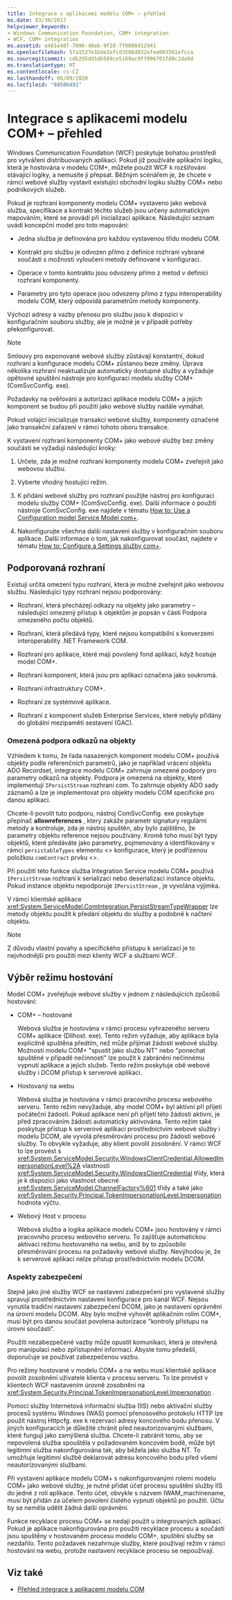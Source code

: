 ```yaml
---
title: Integrace s aplikacemi modelu COM+ – přehled
ms.date: 03/30/2017
helpviewer_keywords:
- Windows Communication Foundation, COM+ integration
- WCF, COM+ integration
ms.assetid: e481e48f-7096-40eb-9f20-7f0098412941
ms.openlocfilehash: 57a1537e1bde1efcd3586d032efee063561efcca
ms.sourcegitcommit: cdb295dd1db589ce5169ac9ff096f01fd0c2da9d
ms.translationtype: MT
ms.contentlocale: cs-CZ
ms.lasthandoff: 06/09/2020
ms.locfileid: "84586491"
---
```

# <a name="integrating-with-com-applications-overview"></a>Integrace s aplikacemi modelu COM+ – přehled
Windows Communication Foundation (WCF) poskytuje bohatou prostředí pro vytváření distribuovaných aplikací. Pokud již používáte aplikační logiku, která je hostována v modelu COM+, můžete použít WCF k rozšiřování stávající logiky, a nemusíte ji přepsat. Běžným scénářem je, že chcete v rámci webové služby vystavit existující obchodní logiku služby COM+ nebo podnikových služeb.  
  
 Pokud je rozhraní komponenty modelu COM+ vystaveno jako webová služba, specifikace a kontrakt těchto služeb jsou určeny automatickým mapováním, které se provádí při inicializaci aplikace. Následující seznam uvádí koncepční model pro toto mapování:  
  
- Jedna služba je definována pro každou vystavenou třídu modelu COM.  
  
- Kontrakt pro službu je odvozen přímo z definice rozhraní vybrané součásti s možností vyloučení metody definované v konfiguraci.  
  
- Operace v tomto kontraktu jsou odvozeny přímo z metod v definici rozhraní komponenty.  
  
- Parametry pro tyto operace jsou odvozeny přímo z typu interoperability modelu COM, který odpovídá parametrům metody komponenty.  
  
 Výchozí adresy a vazby přenosu pro službu jsou k dispozici v konfiguračním souboru služby, ale je možné je v případě potřeby překonfigurovat.  
  
> [!NOTE]
> Smlouvy pro exponované webové služby zůstávají konstantní, dokud rozhraní a konfigurace modelu COM+ zůstanou beze změny. Úprava několika rozhraní neaktualizuje automaticky dostupné služby a vyžaduje opětovné spuštění nástroje pro konfiguraci modelu služby COM+ (ComSvcConfig. exe).  
  
 Požadavky na ověřování a autorizaci aplikace modelu COM+ a jejích komponent se budou při použití jako webové služby nadále vymáhat.  
  
 Pokud volající inicializuje transakci webové služby, komponenty označené jako transakční zařazení v rámci tohoto oboru transakce.  
  
 K vystavení rozhraní komponenty COM+ jako webové služby bez změny součásti se vyžadují následující kroky:  
  
1. Určete, zda je možné rozhraní komponenty modelu COM+ zveřejnit jako webovou službu.  
  
2. Vyberte vhodný hostující režim.  
  
3. K přidání webové služby pro rozhraní použijte nástroj pro konfiguraci modelu služby COM+ (ComSvcConfig. exe). Další informace o použití nástroje ComSvcConfig. exe najdete v tématu [How to: Use a Configuration model Service Model com+](how-to-use-the-com-service-model-configuration-tool.md).  
  
4. Nakonfigurujte všechna další nastavení služby v konfiguračním souboru aplikace. Další informace o tom, jak nakonfigurovat součást, najdete v tématu [How to: Configure a Settings služby com+](how-to-configure-com-service-settings.md).  
  
## <a name="supported-interfaces"></a>Podporovaná rozhraní  
 Existují určitá omezení typu rozhraní, která je možné zveřejnit jako webovou službu. Následující typy rozhraní nejsou podporovány:  
  
- Rozhraní, která přecházejí odkazy na objekty jako parametry – následující omezený přístup k objektům je popsán v části Podpora omezeného počtu objektů.  
  
- Rozhraní, která předává typy, které nejsou kompatibilní s konverzemi interoperability .NET Framework COM.  
  
- Rozhraní pro aplikace, které mají povolený fond aplikací, když hostuje model COM+.  
  
- Rozhraní komponent, která jsou pro aplikaci označena jako soukromá.  
  
- Rozhraní infrastruktury COM+.  
  
- Rozhraní ze systémové aplikace.  
  
- Rozhraní z komponent služeb Enterprise Services, které nebyly přidány do globální mezipaměti sestavení (GAC).  
  
### <a name="limited-object-reference-support"></a>Omezená podpora odkazů na objekty  
 Vzhledem k tomu, že řada nasazených komponent modelu COM+ používá objekty podle referenčních parametrů, jako je například vrácení objektu ADO Recordset, integrace modelu COM+ zahrnuje omezené podpory pro parametry odkazů na objekty. Podpora je omezená na objekty, které implementují `IPersistStream` rozhraní com. To zahrnuje objekty ADO sady záznamů a lze je implementovat pro objekty modelu COM specifické pro danou aplikaci.  
  
 Chcete-li povolit tuto podporu, nástroj ComSvcConfig. exe poskytuje přepínač **allowreferences** , který zakáže parametr signatury regulární metody a kontroluje, zda je nástroj spuštěn, aby bylo zajištěno, že parametry objektu reference nejsou používány. Kromě toho musí být typy objektů, které předáváte jako parametry, pojmenovány a identifikovány v rámci `persistableTypes` elementu <> konfigurace, který je podřízenou položkou `comContract` prvku <>.  
  
 Při použití této funkce služba Integration Service modelu COM+ používá `IPersistStream` rozhraní k serializaci nebo deserializaci instance objektu. Pokud instance objektu nepodporuje `IPersistStream` , je vyvolána výjimka.  
  
 V rámci klientské aplikace <xref:System.ServiceModel.ComIntegration.PersistStreamTypeWrapper> lze metody objektu použít k předání objektu do služby a podobně k načtení objektu.  
  
> [!NOTE]
> Z důvodu vlastní povahy a specifického přístupu k serializaci je to nejvhodnější pro použití mezi klienty WCF a službami WCF.  
  
## <a name="selecting-the-hosting-mode"></a>Výběr režimu hostování  
 Model COM+ zveřejňuje webové služby v jednom z následujících způsobů hostování:  
  
- COM+ – hostované  
  
     Webová služba je hostována v rámci procesu vyhrazeného serveru COM+ aplikace (Dllhost. exe). Tento režim vyžaduje, aby aplikace byla explicitně spuštěna předtím, než může přijímat žádosti webové služby. Možnosti modelu COM+ "spustit jako službu NT" nebo "ponechat spuštěné v případě nečinnosti" lze použít k zabránění nečinnému vypnutí aplikace a jejích služeb. Tento režim poskytuje obě webové služby i DCOM přístup k serverové aplikaci.  
  
- Hostovaný na webu  
  
     Webová služba je hostována v rámci pracovního procesu webového serveru. Tento režim nevyžaduje, aby model COM+ byl aktivní při přijetí počáteční žádosti. Pokud aplikace není při přijetí této žádosti aktivní, je před zpracováním žádosti automaticky aktivována. Tento režim také poskytuje přístup k serverové aplikaci prostřednictvím webové služby i modelu DCOM, ale vyvolá přesměrování procesu pro žádosti webové služby. To obvykle vyžaduje, aby klient povolil zosobnění. V rámci WCF to lze provést s <xref:System.ServiceModel.Security.WindowsClientCredential.AllowedImpersonationLevel%2A> vlastností <xref:System.ServiceModel.Security.WindowsClientCredential> třídy, která je k dispozici jako vlastnost obecné <xref:System.ServiceModel.ChannelFactory%601> třídy a také jako <xref:System.Security.Principal.TokenImpersonationLevel.Impersonation> hodnota výčtu.  
  
- Webový Host v procesu  
  
     Webová služba a logika aplikace modelu COM+ jsou hostovány v rámci pracovního procesu webového serveru. To zajišťuje automatickou aktivaci režimu hostovaného na webu, aniž by to způsobilo přesměrování procesu na požadavky webové služby. Nevýhodou je, že k serverové aplikaci nelze přistup prostřednictvím modelu DCOM.  
  
### <a name="security-considerations"></a>Aspekty zabezpečení  
 Stejně jako jiné služby WCF se nastavení zabezpečení pro vystavené služby spravují prostřednictvím nastavení konfigurace pro kanál WCF. Nejsou vynutila tradiční nastavení zabezpečení DCOM, jako je nastavení oprávnění na úrovni modelu DCOM. Aby bylo možné vyhovět aplikačním rolím COM+, musí být pro danou součást povolena autorizace "kontroly přístupu na úrovni součásti".  
  
 Použití nezabezpečené vazby může opustit komunikaci, která je otevřená pro manipulaci nebo zpřístupnění informací. Abyste tomu předešli, doporučuje se používat zabezpečenou vazbu.  
  
 Pro režimy hostované v modelu COM+ a na webu musí klientské aplikace povolit zosobnění uživatele klienta v procesu serveru. To lze provést v klientech WCF nastavením úrovně zosobnění na <xref:System.Security.Principal.TokenImpersonationLevel.Impersonation> .  
  
 Pomocí služby Internetová informační služba (IIS) nebo aktivační služby procesů systému Windows (WAS) pomocí přenosového protokolu HTTP lze použít nástroj Httpcfg. exe k rezervaci adresy koncového bodu přenosu. V jiných konfiguracích je důležité chránit před neautorizovanými službami, které fungují jako zamýšlená služba. Chcete-li zabránit tomu, aby se nepovolená služba spouštěla v požadovaném koncovém bodě, může být legitimní služba nakonfigurována tak, aby běžela jako služba NT. To umožňuje legitimní službě deklarovat adresu koncového bodu před všemi neautorizovanými službami.  
  
 Při vystavení aplikace modelu COM+ s nakonfigurovanými rolemi modelu COM+ jako webové služby, je nutné přidat účet procesu spuštění služby IIS do jedné z rolí aplikace. Tento účet, obvykle s názvem IWAM_machinename, musí být přidán za účelem povolení čistého vypnutí objektů po použití. Účtu by se neměla udělit žádná další oprávnění.  
  
 Funkce recyklace procesu COM+ se nedají použít u integrovaných aplikací. Pokud je aplikace nakonfigurována pro použití recyklace procesu a součásti jsou spuštěny v hostovaném procesu modelu COM+, spuštění služby se nezdařilo. Tento požadavek nezahrnuje služby, které používají režim v rámci hostování na webu, protože nastavení recyklace procesu se nepoužívají.  
  
## <a name="see-also"></a>Viz také

- [Přehled integrace s aplikacemi modelu COM](integrating-with-com-applications-overview.md)
